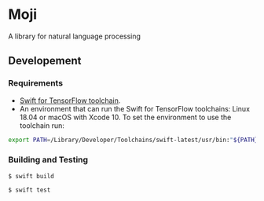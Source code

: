 # Moji

A library for natural language processing

## Developement

### Requirements
* [Swift for TensorFlow toolchain](https://github.com/tensorflow/swift/blob/master/Installation.md).
* An environment that can run the Swift for TensorFlow toolchains: Linux 18.04 or macOS with Xcode 10.
To set the environment to use the toolchain run:
```bash
export PATH=/Library/Developer/Toolchains/swift-latest/usr/bin:"${PATH}"
```

### Building and Testing

```
$ swift build
```
```
$ swift test
```
